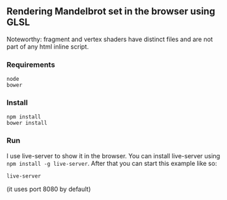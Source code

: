 ## Rendering Mandelbrot set in the browser using GLSL

Noteworthy: fragment and vertex shaders have distinct files and are not part of any html inline script.

### Requirements

    node
    bower
    
### Install

    npm install
    bower install
    
### Run

I use live-server to show it in the browser. You can install live-server using `npm install -g live-server`. 
After that you can start this example like so: 

    live-server

(it uses port 8080 by default)